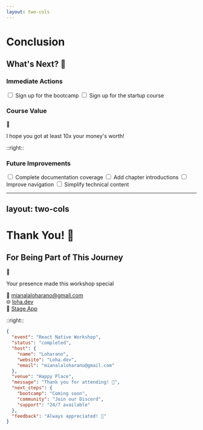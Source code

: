 ```yaml
---
layout: two-cols
---
```


# Conclusion
## What's Next? 🚀

<div class="mt-8 space-y-6">

### Immediate Actions
<div class="checklist">
  <label class="checkbox-item">
    <input type="checkbox"> Sign up for the bootcamp
  </label>
  <label class="checkbox-item">
    <input type="checkbox"> Sign up for the startup course
  </label>
</div>

### Course Value
<div class="value-prop mt-4">
  <span class="text-2xl">💎</span>
  <p>I hope you got at least 10x your money's worth!</p>
</div>

</div>

::right::

<div class="mt-8 space-y-6">

### Future Improvements
<div class="checklist">
  <label class="checkbox-item">
    <input type="checkbox"> Complete documentation coverage
  </label>
  <label class="checkbox-item">
    <input type="checkbox"> Add chapter introductions
  </label>
  <label class="checkbox-item">
    <input type="checkbox"> Improve navigation
  </label>
  <label class="checkbox-item">
    <input type="checkbox"> Simplify technical content
  </label>
</div>

</div>

<style>
.checkbox-item {
  @apply flex items-center gap-2 text-sm text-gray-700 mb-2 cursor-pointer;
}
.checkbox-item input {
  @apply w-4 h-4 rounded border-gray-300;
}
.value-prop {
  @apply flex items-center gap-3 p-4 bg-blue-50 rounded-lg text-blue-700;
}
</style>

---
layout: two-cols
---

# Thank You! 🙏
## For Being Part of This Journey

<div class="mt-8 space-y-6">

<div class="thank-you-card">
  <span class="icon">💫</span>
  <p>Your presence made this workshop special</p>
</div>

<div class="contact-info">
  <div class="item">
    <span class="icon">📧</span>
    <a href="mailto:mianalaloharano@gmail.com">mianalaloharano@gmail.com</a>
  </div>
  <div class="item">
    <span class="icon">🌐</span>
    <a href="https://loha.dev">loha.dev</a>
  </div>
  <div class="item">
    <span class="icon">📱</span>
    <a href="#">Stage App</a>
  </div>
</div>

</div>

::right::

<div class="terminal">
  <div class="terminal-header">
    <span class="dot red"></span>
    <span class="dot yellow"></span>
    <span class="dot green"></span>
  </div>
  <div class="terminal-body">

```json
{
  "event": "React Native Workshop",
  "status": "completed",
  "host": {
    "name": "Loharano",
    "website": "Loha.dev",
    "email": "mianalaloharano@gmail.com"
  },
  "venue": "Happy Place",
  "message": "Thank you for attending! 🚀",
  "next_steps": {
    "bootcamp": "Coming soon",
    "community": "Join our Discord",
    "support": "24/7 available"
  },
  "feedback": "Always appreciated! 💝"
}
```
  </div>
</div>

<style>
.thank-you-card {
  @apply p-6 bg-gradient-to-br from-blue-50 to-purple-50 rounded-xl;
  @apply flex items-center gap-4 text-gray-700;
}
.contact-info {
  @apply space-y-3;
}
.contact-info .item {
  @apply flex items-center gap-2 text-sm text-gray-600;
}
.contact-info a {
  @apply hover:text-blue-600 transition-colors;
}
.terminal {
  @apply bg-white rounded-lg shadow-lg overflow-hidden ml-4;
}
.terminal-header {
  @apply bg-gray-100 p-3 flex gap-2;
}
.dot {
  @apply w-3 h-3 rounded-full;
}
.red { @apply bg-red-400; }
.yellow { @apply bg-yellow-400; }
.green { @apply bg-green-400; }
.terminal-body {
  @apply p-4 text-sm font-mono;
}
pre {
  @apply text-gray-800;
}
</style>